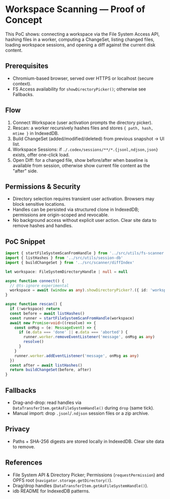 # Workspace Scanning — Proof of Concept

This PoC shows: connecting a workspace via the File System Access API, hashing files in a worker, computing a ChangeSet, listing changed files, loading workspace sessions, and opening a diff against the current disk content.

## Prerequisites

- Chromium-based browser, served over HTTPS or localhost (secure context).
- FS Access availability for `showDirectoryPicker()`; otherwise see Fallbacks.

## Flow

1. Connect Workspace (user activation prompts the directory picker).
2. Rescan: a worker recursively hashes files and stores `{ path, hash, mtime }` in IndexedDB.
3. Build ChangeSet (added/modified/deleted) from previous snapshot → UI list.
4. Workspace Sessions: if `./.codex/sessions/**/*.{jsonl,ndjson,json}` exists, offer one-click load.
5. Open Diff: for a changed file, show before/after when baseline is available from session, otherwise show current file content as the "after" side.

## Permissions & Security

- Directory selection requires transient user activation. Browsers may block sensitive locations.
- Handles can be persisted via structured clone in IndexedDB; permissions are origin-scoped and revocable.
- No background access without explicit user action. Clear site data to remove hashes and handles.

## PoC Snippet

```ts
import { startFileSystemScanFromHandle } from '../src/utils/fs-scanner'
import { listHashes } from '../src/utils/session-db'
import { buildChangeSet } from '../src/scanner/diffIndex'

let workspace: FileSystemDirectoryHandle | null = null

async function connect() {
  // @ts-ignore experimental
  workspace = await (window as any).showDirectoryPicker?.({ id: 'workspace', mode: 'read' })
}

async function rescan() {
  if (!workspace) return
  const before = await listHashes()
  const runner = startFileSystemScanFromHandle(workspace)
  await new Promise<void>((resolve) => {
    const onMsg = (e: MessageEvent) => {
      if (e.data === 'done' || e.data === 'aborted') {
        runner.worker.removeEventListener('message', onMsg as any)
        resolve()
      }
    }
    runner.worker.addEventListener('message', onMsg as any)
  })
  const after = await listHashes()
  return buildChangeSet(before, after)
}
```

## Fallbacks

- Drag-and-drop: read handles via `DataTransferItem.getAsFileSystemHandle()` during `drop` (same tick).
- Manual import: drop `.jsonl`/`.ndjson` session files or a zip archive.

## Privacy

- Paths + SHA-256 digests are stored locally in IndexedDB. Clear site data to remove.

## References

- File System API & Directory Picker; Permissions (`requestPermission`) and OPFS root (`navigator.storage.getDirectory()`).
- Drag/drop handles (`DataTransferItem.getAsFileSystemHandle()`).
- idb README for IndexedDB patterns.

